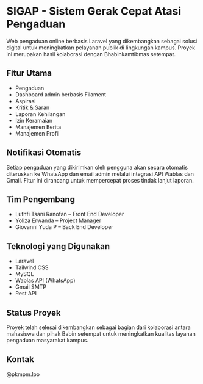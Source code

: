 # SIGAP - Sistem Gerak Cepat Atasi Pengaduan

Web pengaduan online berbasis Laravel yang dikembangkan sebagai solusi digital untuk meningkatkan pelayanan publik di lingkungan kampus. Proyek ini merupakan hasil kolaborasi dengan Bhabinkamtibmas setempat.

## Fitur Utama

- Pengaduan
- Dashboard admin berbasis Filament
- Aspirasi
- Kritik & Saran
- Laporan Kehilangan
- Izin Keramaian
- Manajemen Berita
- Manajemen Profil

## Notifikasi Otomatis

Setiap pengaduan yang dikirimkan oleh pengguna akan secara otomatis diteruskan ke WhatsApp dan email admin melalui integrasi API Wablas dan Gmail. Fitur ini dirancang untuk mempercepat proses tindak lanjut laporan.

## Tim Pengembang

- Luthfi Tsani Ranofan – Front End Developer  
- Yoliza Erwanda – Project Manager  
- Giovanni Yuda P – Back End Developer

## Teknologi yang Digunakan

- Laravel
- Tailwind CSS
- MySQL
- Wablas API (WhatsApp)
- Gmail SMTP
- Rest API

## Status Proyek

Proyek telah selesai dikembangkan sebagai bagian dari kolaborasi antara mahasiswa dan pihak Babin setempat untuk meningkatkan kualitas layanan pengaduan masyarakat kampus.

## Kontak
@pkmpm.lpo
